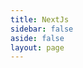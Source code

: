 ```yaml
---
title: NextJs
sidebar: false
aside: false
layout: page
---
```


<base-index :title="$frontmatter.title"/>
